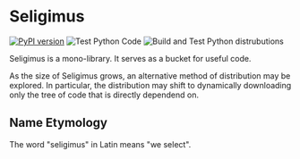 # Seligimus
[![PyPI version](https://badge.fury.io/py/seligimus.svg)](https://badge.fury.io/py/seligimus)
![Test Python Code](https://github.com/AustinScola/seligimus/workflows/Test%20Python%20Code/badge.svg)
![Build and Test Python distrubutions](https://github.com/AustinScola/seligimus/workflows/Build%20and%20Test%20Python%20distrubutions/badge.svg)

Seligimus is a mono-library. It serves as a bucket for useful code.

As the size of Seligimus grows, an alternative method of distribution may be explored. In
particular, the distribution may shift to dynamically downloading only the tree of code that is
directly dependend on.

## Name Etymology

The word "seligimus" in Latin means "we select".
